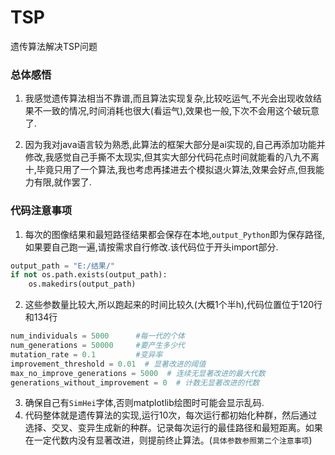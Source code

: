 # TSP
遗传算法解决TSP问题



### 总体感悟

1. 我感觉遗传算法相当不靠谱,而且算法实现复杂,比较吃运气,不光会出现收敛结果不一致的情况,时间消耗也很大(看运气),效果也一般,下次不会用这个破玩意了.

2. 因为我对java语言较为熟悉,此算法的框架大部分是ai实现的,自己再添加功能并修改,我感觉自己手撕不太现实,但其实大部分代码花点时间就能看的八九不离十,毕竟只用了一个算法,我也考虑再揉进去个模拟退火算法,效果会好点,但我能力有限,就作罢了.



### 代码注意事项

1. 每次的图像结果和最短路径结果都会保存在本地,`output_Python`即为保存路径,如果要自己跑一遍,请按需求自行修改.该代码位于开头import部分.

```Python
output_path = "E:/结果/"
if not os.path.exists(output_path):
    os.makedirs(output_path)
```

2. 这些参数量比较大,所以跑起来的时间比较久(大概1个半h),代码位置位于120行和134行

```Python
num_individuals = 5000      #每一代的个体
num_generations = 50000     #要产生多少代    
mutation_rate = 0.1         #变异率
improvement_threshold = 0.01  # 显著改进的阈值
max_no_improve_generations = 5000  # 连续无显著改进的最大代数
generations_without_improvement = 0  # 计数无显著改进的代数
```

3. 确保自己有`SimHei`字体,否则matplotlib绘图时可能会显示乱码.
5. 代码整体就是遗传算法的实现,运行10次，每次运行都初始化种群，然后通过选择、交叉、变异生成新的种群。记录每次运行的最佳路径和最短距离。如果在一定代数内没有显著改进，则提前终止算法。(`具体参数参照第二个注意事项`)
